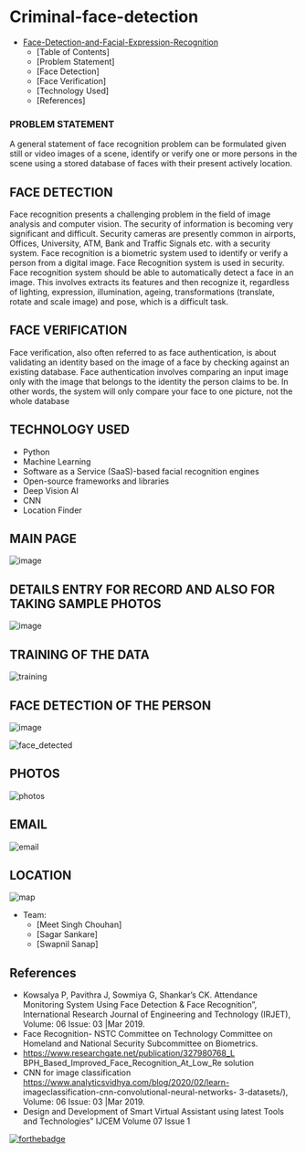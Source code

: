 # Criminal-face-detection

- [Face-Detection-and-Facial-Expression-Recognition](#face-detection-and-facial-expression-recognition)
  - [Table of Contents]
  - [Problem Statement]
  - [Face Detection]
  - [Face Verification]
  - [Technology Used]
  - [References]



### PROBLEM STATEMENT
A general statement of face recognition problem can be formulated  given still or video images of a scene, identify or verify one or more persons in the scene using a stored database of faces with their present actively location.

## FACE DETECTION
Face recognition presents a challenging problem in the field of image analysis and computer vision. The security of information is becoming very significant and difficult. Security cameras are presently common in airports, Offices, University, ATM, Bank and Traffic Signals etc. with a security system. Face recognition is a biometric system used to identify or verify a person from a digital image. Face Recognition system is used in security. Face recognition system should be able to automatically detect a face in an image. This involves extracts its features and then recognize it, regardless of lighting, expression, illumination, ageing, transformations (translate, rotate and scale image) and pose, which is a difficult task.

## FACE VERIFICATION
Face verification, also often referred to as face authentication, is about validating an identity based on the image of a face by checking against an existing database.
Face authentication involves comparing an input image only with the image that belongs to the identity the person claims to be. In other words, the system will only compare your face to one picture, not the whole database

## TECHNOLOGY USED
- Python
- Machine Learning
- Software as a Service (SaaS)-based facial recognition engines
- Open-source frameworks and libraries
- Deep Vision AI
- CNN
- Location Finder

## MAIN PAGE
![image](https://user-images.githubusercontent.com/67871362/178801358-1bc216de-d758-4767-b3fe-70fb67200da6.png)

## DETAILS ENTRY FOR RECORD AND ALSO FOR TAKING SAMPLE PHOTOS
![image](https://user-images.githubusercontent.com/67871362/178801521-f935d949-bbff-4667-b38a-45a98c08e129.png)

## TRAINING OF THE DATA
![training](https://user-images.githubusercontent.com/67871362/178802366-cf4138c6-5a0f-4828-b9eb-c15c22f51d21.png)

## FACE DETECTION OF THE PERSON
![image](https://user-images.githubusercontent.com/67871362/178801409-35dea222-1cff-47c9-9dd9-6790e60cc49c.png)

![face_detected](https://user-images.githubusercontent.com/67871362/178802078-793ffb09-bcf7-41f9-b493-7e7a51852483.png)

## PHOTOS
![photos](https://user-images.githubusercontent.com/67871362/178802866-e4c26d37-e205-43b7-a7ba-2ff3b9870ada.png)

## EMAIL 
![email](https://user-images.githubusercontent.com/67871362/178803025-fc9bcc99-439e-4b7e-98b9-4b7c2e5759a8.png)

## LOCATION
![map](https://user-images.githubusercontent.com/67871362/178803083-c5e40fd7-1788-42be-9bc1-16b15ab9ea3a.png)


<!-- CONTRIBUTING -->

* Team:
  * [Meet Singh Chouhan]
  * [Sagar Sankare]
  * [Swapnil Sanap]

## References

* Kowsalya P, Pavithra J, Sowmiya G, Shankar’s CK. Attendance Monitoring System Using Face Detection & Face Recognition”, International Research Journal of Engineering and Technology (IRJET), Volume: 06 Issue: 03 |Mar 2019.
* Face Recognition- NSTC Committee on Technology Committee on Homeland and National Security Subcommittee on Biometrics.
* https://www.researchgate.net/publication/327980768_L BPH_Based_Improved_Face_Recognition_At_Low_Re solution
* CNN	for	image	classification https://www.analyticsvidhya.com/blog/2020/02/learn- imageclassification-cnn-convolutional-neural-networks- 3-datasets/), Volume: 06 Issue: 03 |Mar 2019.
* Design and Development of Smart Virtual Assistant using latest Tools and Technologies” IJCEM Volume 07 Issue 1


[![forthebadge](https://forthebadge.com/images/badges/made-with-python.svg)](https://forthebadge.com)

<!-- MARKDOWN LINKS -->
<!-- https://www.markdownguide.org/basic-syntax/#reference-style-links -->
[contributors-shield]: https://img.shields.io/github/contributors/MaharshSuryawala/Face-Detection-and-Facial-Expression-Recognition?style=flat-square 
[contributors-url]: https://github.com/MaharshSuryawala/Face-Detection-and-Facial-Expression-Recognition/graphs/contributors
[license-shield]: https://img.shields.io/github/license/MaharshSuryawala/Face-Detection-and-Facial-Expression-Recognition?style=flat-square?style=flat-square
[license-url]: https://github.com/MaharshSuryawala/Face-Detection-and-Facial-Expression-Recognition?style=flat-square/blob/master/LICENSE.txt
